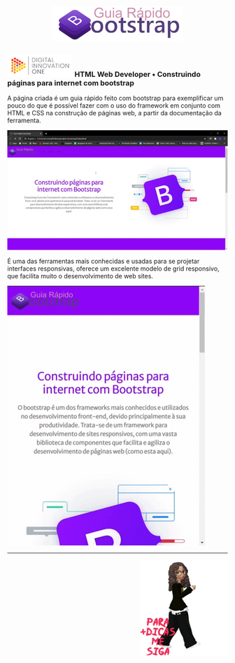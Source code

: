 <h1 align="center">
<img src="https://github.com/narelo/page-bootstrap/blob/main/images/bootstrap.png?raw=true" width="300">
</h1>

<h3>
<img src="https://github.com/narelo/page-bootstrap/blob/main/images/logo-dio.png?raw=true" width="150"> HTML Web Developer • Construindo páginas para internet com bootstrap
</h3>

<p>A página criada é um guia rápido feito com bootstrap para exemplificar um pouco do que é possível fazer com o uso do framework em conjunto com HTML e CSS na construção de páginas web, a partir da documentação da ferramenta. </p>

![Alt gif](https://github.com/narelo/page-bootstrap/blob/main/images/site.gif?raw=true)

<p>
É uma das ferramentas mais conhecidas e usadas para se projetar interfaces responsivas, oferece um excelente modelo de grid responsivo, que facilita muito o desenvolvimento de web sites.
</p>

![Alt gif](https://github.com/narelo/page-bootstrap/blob/main/images/site-resp.gif?raw=true)

<hr>
<img src="https://github.com/narelo/page-bootstrap/blob/main/images/avatar.png?raw=true" width="200" align="right">
